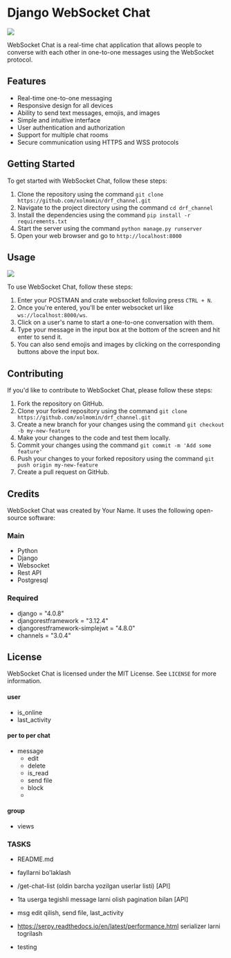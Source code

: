 # Django WebSocket Chat

<img src="https://assets.stanko.io/blog/production/store/a6bad9b68057b2ed9716dd35ced216fa.gif">

WebSocket Chat is a real-time chat application that allows people to converse with each other in one-to-one messages
using the WebSocket protocol.

## Features

- Real-time one-to-one messaging
- Responsive design for all devices
- Ability to send text messages, emojis, and images
- Simple and intuitive interface
- User authentication and authorization
- Support for multiple chat rooms
- Secure communication using HTTPS and WSS protocols

## Getting Started

To get started with WebSocket Chat, follow these steps:

1. Clone the repository using the command `git clone https://github.com/xolmomin/drf_channel.git`
2. Navigate to the project directory using the command `cd drf_channel`
3. Install the dependencies using the command `pip install -r requirements.txt`
4. Start the server using the command `python manage.py runserver`
5. Open your web browser and go to `http://localhost:8000`

## Usage

<img src="https://blog.postman.com/wp-content/uploads/2021/05/websocket-connect-1.gif">

To use WebSocket Chat, follow these steps:

1. Enter your POSTMAN and crate websocket folloving press `CTRL + N`.
2. Once you're entered, you'll be enter websocket url like `ws://localhost:8000/ws`.
3. Click on a user's name to start a one-to-one conversation with them.
4. Type your message in the input box at the bottom of the screen and hit enter to send it.
5. You can also send emojis and images by clicking on the corresponding buttons above the input box.

## Contributing

If you'd like to contribute to WebSocket Chat, please follow these steps:

1. Fork the repository on GitHub.
2. Clone your forked repository using the command `git clone https://github.com/xolmomin/drf_channel.git`
3. Create a new branch for your changes using the command `git checkout -b my-new-feature`
4. Make your changes to the code and test them locally.
5. Commit your changes using the command `git commit -m 'Add some feature'`
6. Push your changes to your forked repository using the command `git push origin my-new-feature`
7. Create a pull request on GitHub.

## Credits

WebSocket Chat was created by Your Name. It uses the following open-source software:

### Main

- Python
- Django
- Websocket
- Rest API
- Postgresql

### Required

- django = "4.0.8"
- djangorestframework = "3.12.4"
- djangorestframework-simplejwt = "4.8.0"
- channels = "3.0.4"

## License

WebSocket Chat is licensed under the MIT License. See `LICENSE` for more information.

#### user

- is_online
- last_activity

#### per to per chat

- message
    - edit
    - delete
    - is_read
    - send file
    - block
    -

#### group

- views

### TASKS

- README.md
- fayllarni bo'laklash
- /get-chat-list (oldin barcha yozilgan userlar listi) [API]
- 1ta userga tegishli message larni olish pagination bilan [API]
- msg edit qilish, send file, last_activity

- https://serpy.readthedocs.io/en/latest/performance.html serializer larni togrilash
- testing

